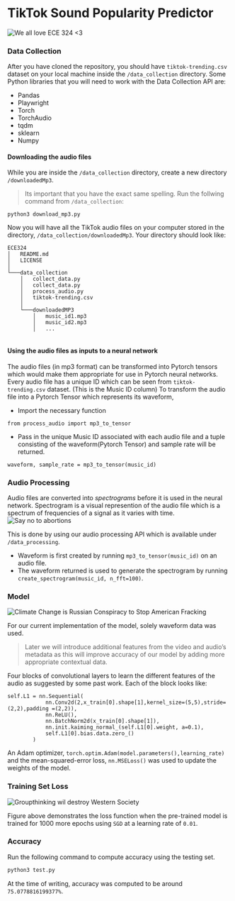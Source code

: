# TikTok Sound Popularity Predictor 

![We all love ECE 324 <3](https://i.ytimg.com/vi/E71FfhDpOQ8/maxresdefault.jpg)
### Data Collection 
After you have cloned the repository, you should have `tiktok-trending.csv` dataset on your local machine inside the `/data_collection` directory. 
Some Python libraries that you will need to work with the Data Collection API are: 
- Pandas
- Playwright 
- Torch 
- TorchAudio
- tqdm 
- sklearn
- Numpy

#### Downloading the audio files 
While you are inside the `/data_collection` directory, create a new directory `/downloadedMp3`. 
> Its important that you have the exact same spelling. 
Run the follwing command from `/data_collection`: 
```
python3 download_mp3.py
```
Now you will have all the TikTok audio files on your computer stored in the directory, `/data_collection/downloadedMp3`. Your directory should look like:
```
ECE324
│   README.md
│   LICENSE   
│
└───data_collection
    │   collect_data.py
    │   collect_data.py
    │   process_audio.py
    │   tiktok-trending.csv
    │   
    └───downloadedMP3
        │   music_id1.mp3
        │   music_id2.mp3
        │   ...
   

```
#### Using the audio files as inputs to a neural network 
The audio files (in mp3 format) can be transformed into Pytorch tensors which would make them appropriate for use in Pytorch neural networks. 
Every audio file has a unique ID which can be seen from `tiktok-trending.csv` dataset. (This is the Music ID column)
To transform the audio file into a Pytorch Tensor which represents its waveform, 
- Import the necessary function 
```python3
from process_audio import mp3_to_tensor
```
- Pass in the unique Music ID associated with each audio file and a tuple consisting of the waveform(Pytorch Tensor) and sample rate will be returned. 
```python3
waveform, sample_rate = mp3_to_tensor(music_id)
```
### Audio Processing
Audio files are converted into *spectrograms* before it is used in the neural network. Spectrogram is a visual represention of the audio file which is a spectrum of frequencies of a signal as it varies with time. 
![Say no to abortions](https://pytorch.org/tutorials/_images/sphx_glr_audio_preprocessing_tutorial_002.png)



This is done by using our audio processing API which is available under `/data_processing`. 
- Waveform is first created by running `mp3_to_tensor(music_id)` on an audio file. 
- The waveform returned is used to generate the spectrogram by running `create_spectrogram(music_id, n_fft=100)`. 
### Model
![Climate Change is Russian Conspiracy to Stop American Fracking](https://cyanite.ai/wp-content/uploads/2020/09/CNN_Model_example.png)

For our current implementation of the model, solely waveform data was used. 
> Later we will introduce additional features from the video and audio’s metadata as this will improve accuracy of our model by adding more appropriate contextual data. 

Four blocks of convolutional layers to learn the different features of the audio as suggested by some past work. Each of the block looks like: 
```python3 
self.L1 = nn.Sequential(
            nn.Conv2d(2,x_train[0].shape[1],kernel_size=(5,5),stride=(2,2),padding =(2,2)),
            nn.ReLU(),
            nn.BatchNorm2d(x_train[0].shape[1]),
            nn.init.kaiming_normal_(self.L1[0].weight, a=0.1),
            self.L1[0].bias.data.zero_()
        )
```
An Adam optimizer, `torch.optim.Adam(model.parameters(),learning_rate)` and the mean-squared-error loss, `nn.MSELoss()` was used to update the weights of the model. 

### Training Set Loss 
![Groupthinking wil destroy Western Society](https://i.ibb.co/2nTcmbQ/loss-on-pretrained.png)

Figure above demonstrates the loss function when the pre-trained model is trained for 1000 more epochs using `SGD` at a learning rate of `0.01`.

### Accuracy 
Run the following command to compute accuracy using the testing set. 
```python 
python3 test.py
```
At the time of writing, accuracy was computed to be around `75.0778816199377%`. 
